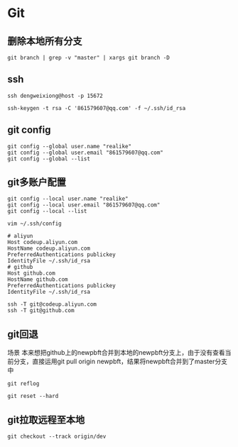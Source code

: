 # Git

## 删除本地所有分支
```
git branch | grep -v "master" | xargs git branch -D
```

## ssh
```
ssh dengweixiong@host -p 15672

ssh-keygen -t rsa -C '861579607@qq.com' -f ~/.ssh/id_rsa
```

## git config
```
git config --global user.name "realike"
git config --global user.email "861579607@qq.com"
git config --global --list
```

## git多账户配置 
```
git config --local user.name "realike"
git config --local user.email "861579607@qq.com"
git config --local --list

vim ~/.ssh/config

# aliyun
Host codeup.aliyun.com
HostName codeup.aliyun.com
PreferredAuthentications publickey
IdentityFile ~/.ssh/id_rsa
# github
Host github.com
HostName github.com
PreferredAuthentications publickey
IdentityFile ~/.ssh/id_rsa

ssh -T git@codeup.aliyun.com
ssh -T git@github.com
```

## git回退
场景
本来想把github上的newpbft合并到本地的newpbft分支上，由于没有查看当前分支，直接运用git pull origin newpbft，结果将newpbft合并到了master分支中
```
git reflog

git reset --hard
```

## git拉取远程至本地
```
git checkout --track origin/dev
```
